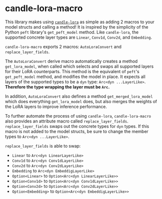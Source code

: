 # candle-lora-macro
This library makes using [`candle-lora`](https://github.com/EricLBuehler/candle-lora) as simple as adding 2 macros to your model structs and calling a method! It is inspired by the simplicity of the Python `peft` library's `get_peft_model` method. Like `candle-lora`, the supported concrete layer types are `Linear`, `Conv1d`, `Conv2d`, and `Embedding`.

`candle-lora-macro` exports 2 macros: `AutoLoraConvert` and `replace_layer_fields`.

The `AutoLoraConvert` derive macro automatically creates a method `get_lora_model`, when called which selects and swaps all supported layers for their LoRA counterparts. This method is the equivalent of `peft`'s `get_peft_model` method, and modifies the model in place. It expects all
layers of the supported types to be a `dyn` type: `Arc<dyn ...LayerLike>`. **Therefore the type wrapping the layer must be `Arc`.**

In addition, `AutoLoraConvert` also defines a method `get_merged_lora_model` which does everything `get_lora_model` does, but also merges the weights of the LoRA layers to improve inference performance.

To further automate the process of using `candle-lora`, `candle-lora-macro` also provides an attribute macro called `replace_layer_fields`.
`replace_layer_fields` swaps out the concrete types for `dyn` types. If this macro is not added to the model structs, be sure to change the member types to `Arc<dyn ...LayerLike>`.

`replace_layer_fields` is able to swap:
- `Linear` to `Arc<dyn LinearLayerLike>`
- `Conv1d` to `Arc<dyn Conv1dLayerLike>`
- `Conv2d` to `Arc<dyn Conv2dLayerLike>`
- `Embedding` to `Arc<dyn EmbeddigLayerLike>`
- `Option<Linear>` to `Option<Arc<dyn LinearLayerLike>>`
- `Option<Conv1d>` to `Option<Arc<dyn Conv1dLayerLike>>`
- `Option<Conv2d>` to `Option<Arc<dyn Conv2dLayerLike>>`
- `Option<Embedding>` to `Option<Arc<dyn EmbeddigLayerLike>>`